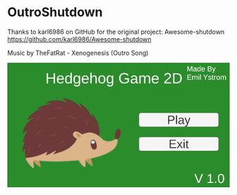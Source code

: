 # OutroShutdown

Thanks to karl6986 on GitHub for the original project: Awesome-shutdown
https://github.com/karl6986/Awesome-shutdown

Music by TheFatRat - Xenogenesis (Outro Song)

![screenshot](https://github.com/emil35i5/Hedgehog-Game-2D/blob/main/1.png)
